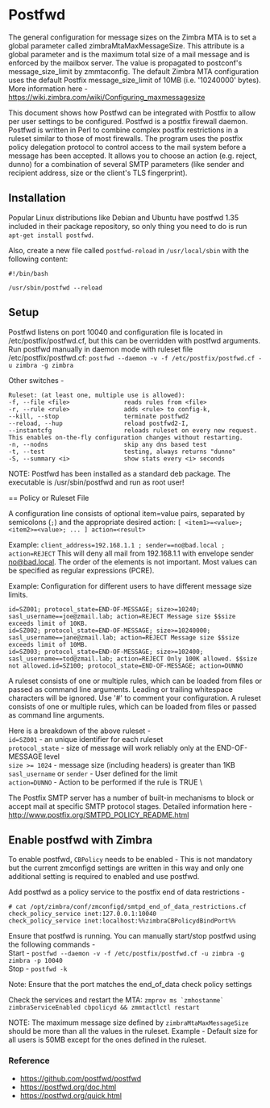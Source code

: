 # Postfwd

The general configuration for message sizes on the Zimbra MTA is to set a global parameter called zimbraMtaMaxMessageSize. This attribute is a global parameter and is the maximum total size of a mail message and is enforced by the mailbox server. The value is propagated to postconf's message_size_limit by zmmtaconfig. The default Zimbra MTA configuration uses the default Postfix message_size_limit of 10MB (i.e. '10240000' bytes). More information here - https://wiki.zimbra.com/wiki/Configuring_maxmessagesize

This document shows how Postfwd can be integrated with Postfix to allow per user settings to be configured. Postfwd is a postfix firewall daemon. Postfwd is written in Perl to combine complex postfix restrictions in a ruleset similar to those of most firewalls. The program uses the postfix policy delegation protocol to control access to the mail system before a message has been accepted. It allows you to choose an action (e.g. reject, dunno) for a combination of several SMTP parameters (like sender and recipient address, size or the client's TLS fingerprint).

## Installation

Popular Linux distributions like Debian and Ubuntu have postfwd 1.35 included in their package repository, so only thing you need to do is run ```apt-get install postfwd```.

Also, create a new file called ```postfwd-reload``` in ```/usr/local/sbin``` with the following content:
```
#!/bin/bash

/usr/sbin/postfwd --reload
```

## Setup
Postfwd listens on port 10040 and configuration file is located in /etc/postfix/postfwd.cf, but this can be overridden with postfwd arguments. 
Run postfwd manually in daemon mode with ruleset file /etc/postfix/postfwd.cf: 
```postfwd --daemon -v -f /etc/postfix/postfwd.cf -u zimbra -g zimbra```

Other switches -
```
Ruleset: (at least one, multiple use is allowed):
-f, --file <file>               reads rules from <file>
-r, --rule <rule>               adds <rule> to config-k, 
--kill, --stop                  terminate postfwd2
--reload, --hup                 reload postfwd2-I, 
--instantcfg                    reloads ruleset on every new request. This enables on-the-fly configuration changes without restarting.
-n, --nodns                     skip any dns based test
-t, --test                      testing, always returns "dunno"
-S, --summary <i>               show stats every <i> seconds
```
NOTE:
Postfwd has been installed as a standard deb package. The executable is /usr/sbin/postfwd and run as root user! 

== Policy or Ruleset File
  
A configuration line consists of optional item=value pairs, separated by semicolons (`;`) and the appropriate desired action:
```[ <item1>=<value>; <item2>=<value>; ... ] action=<result>```

Example:
```client_address=192.168.1.1 ; sender==no@bad.local ; action=REJECT```
This will deny all mail from 192.168.1.1 with envelope sender no@bad.local. The order of the elements is not important. Most values can be specified as regular expressions (PCRE).

Example: Configuration for different users to have different message size limits. 
```
id=SZ001; protocol_state=END-OF-MESSAGE; size>=10240; sasl_username==joe@zmail.lab; action=REJECT Message size $$size exceeds limit of 10KB.
id=SZ002; protocol_state=END-OF-MESSAGE; size>=10240000; sasl_username==jane@zmail.lab; action=REJECT Message size $$size exceeds limit of 10MB.
id=SZ003; protocol_state=END-OF-MESSAGE; size>=102400; sasl_username==tod@zmail.lab; action=REJECT Only 100K allowed. $$size not allowed.id=SZ100; protocol_state=END-OF-MESSAGE; action=DUNNO
```

A ruleset consists of one or multiple rules, which can be loaded from files or passed as command line arguments. 
Leading or trailing whitespace characters will be ignored. Use '#' to comment your configuration. A ruleset consists of one or multiple rules, which can be loaded from files or passed as command line arguments. 

Here is a breakdown of the above ruleset - \
```id=SZ001``` - an unique identifier for each ruleset \
```protocol_state``` - size of message will work reliably only at the END-OF-MESSAGE level \
```size >= 1024``` - message size (including headers) is greater than 1KB \
```sasl_username``` or ```sender``` - User defined for the limit \
```action=DUNNO``` - Action to be performed if the rule is TRUE \

The Postfix SMTP server has a number of built-in mechanisms to block or accept mail at specific SMTP protocol stages. Detailed information here - http://www.postfix.org/SMTPD_POLICY_README.html

## Enable postfwd with Zimbra
To enable postfwd, ```CBPolicy``` needs to be enabled - This is not mandatory but the current zmconfigd settings are written in this way and only one additional setting is required to enabled and use postfwd.

Add postfwd as a policy service to the postfix end of data restrictions - 
```
# cat /opt/zimbra/conf/zmconfigd/smtpd_end_of_data_restrictions.cf
check_policy_service inet:127.0.0.1:10040
check_policy_service inet:localhost:%%zimbraCBPolicydBindPort%%
```
Ensure that postfwd is running. You can manually start/stop postfwd using the following commands - \
Start - ```postfwd --daemon -v -f /etc/postfix/postfwd.cf -u zimbra -g zimbra -p 10040```  \
Stop - ```postfwd -k```

Note: Ensure that the port matches the end_of_data check policy settings

Check the services and restart the MTA:
```zmprov ms `zmhostanme` zimbraServiceEnabled cbpolicyd && zmmtactlctl restart```

NOTE: The maximum message size defined by ```zimbraMtaMaxMessageSize``` should be more than all the values in the ruleset. Example - Default size for all users is 50MB except for the ones defined in the ruleset.

### Reference
*	https://github.com/postfwd/postfwd
*	https://postfwd.org/doc.html
*	https://postfwd.org/quick.html

 
